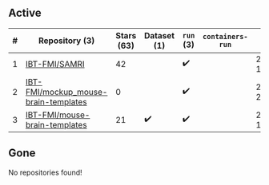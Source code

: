 ## Active
| # | Repository (3) | Stars (63) | Dataset (1) | `run` (3) | `containers-run` | Last Modified |
| --- | --- | --- | --- | --- | --- | --- |
| 1 | [IBT-FMI/SAMRI](https://github.com/IBT-FMI/SAMRI) | 42 |  | :heavy_check_mark: |  | 2024-03-04 19:05:52+00:00 |
| 2 | [IBT-FMI/mockup_mouse-brain-templates](https://github.com/IBT-FMI/mockup_mouse-brain-templates) | 0 |  | :heavy_check_mark: |  | 2023-04-25 20:37:09+00:00 |
| 3 | [IBT-FMI/mouse-brain-templates](https://github.com/IBT-FMI/mouse-brain-templates) | 21 | :heavy_check_mark: | :heavy_check_mark: |  | 2023-08-04 11:30:33+00:00 |

## Gone
No repositories found!
